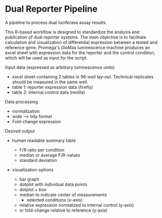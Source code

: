 # Dual Reporter Pipeline
A pipeline to process dual luciferase assay results.

This R-based workflow is designed to standardize the analysis and publication of dual reporter systems. The main objective is to facilitate calculation and visualization of differential expression between a tested and reference gene. Promega's GloMax luminescence machine produces an excel sheet with expression data for the reporter and the control condition, which will be used as input for the script.

Input data (expressed as arbitrary luminescence units)
* excel sheet containing 2 tables in 96-well lay-out. Technical replicates should be measured in the same well.
* table 1: reporter expression data (firefly)
* table 2: internal control data (renilla)

Data processing
* normalization
* wide --> tidy format
* Fold-change expression


Desired output
 * human readable summary table
    - F/R ratio per condition
    - median or average F/R-values
    - standard deviation

  * visualization options
    - bar graph
    - dotplot with individual data points
    - dotplot + box
    - median to indicate center of measurements
		- selected conditions (x-axis)
    - relative expression normalized to internal control (y-axis)
    - or fold-change relative to reference (y-axis)
